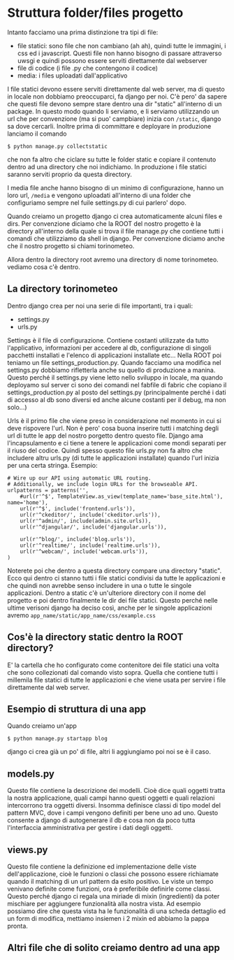 # Struttura folder/files progetto
Intanto facciamo una prima distinzione tra tipi di file:

- file statici: sono file che non cambiano (ah ah), quindi tutte le immagini, i css ed i javascript. Questi file non hanno bisogno di passare attraverso uwsgi e quindi possono essere serviti direttamente dal webserver
- file di codice (i file .py che contengono il codice)
- media: i files uploadati dall'applicativo

I file statici devono essere serviti direttamente dal web server, ma di questo in locale non dobbiamo preoccuparci, fa django per noi.
C'è pero' da sapere che questi file devono sempre stare dentro una dir "static" all'interno di un package. In questo modo quando li serviamo, e li serviamo utilizzando un url che per convenzione (ma si puo' campbiare) inizia con `/static`, django sa dove cercarli. Inoltre prima di committare e deployare in produzione lanciamo il comando

    $ python manage.py collectstatic

che non fa altro che ciclare su tutte le folder static e copiare il contenuto dentro ad una directory che noi indichiamo. In produzione i file statici saranno serviti proprio da questa directory.

I media file anche hanno bisogno di un minimo di configurazione, hanno un loro url, `/media` e vengono uploadati all'interno di una folder che configuriamo sempre nel fuile settings.py di cui parlero' dopo.

Quando creiamo un progetto django ci crea automaticamente alcuni files e dirs. Per convenzione diciamo che la ROOT del nostro progetto è la directory all'interno della quale si trova il file manage.py che contiene tutti i comandi che utilizziamo da shell in django. Per convenzione diciamo anche che il nostro progetto si chiami torinometeo.

Allora dentro la directory root avremo una directory di nome torinometeo. vediamo cosa c'è dentro.

## La directory torinometeo
Dentro django crea per noi una serie di file importanti, tra i quali:

- settings.py
- urls.py

Settings è il file di configurazione. Contiene costanti utilizzate da tutto l'applicativo, informazioni per accedere al db, configurazione di singoli pacchetti installati e l'elenco di applicazioni installate etc...
Nella ROOT poi teniamo un file settings_production.py. Quando facciamo una modifica nel settings.py dobbiamo rifletterla anche su quello di produzione a manina. Questo perché il settings.py viene letto nello sviluppo in locale, ma quando deployamo sul server ci sono dei comandi nel fabfile di fabric che copiano il settings_production.py al posto del settings.py (principalmente perché i dati di accesso al db sono diversi ed anche alcune costanti per il debug, ma non solo...)

Urls è il primo file che viene preso in considerazione nel momento in cui si deve rispovere l'url. Non è pero' cosa buona inserire tutti i matching degli url di tutte le app del nostro porgetto dentro questo file. Django ama l'incapsulamento e ci tiene a tenere le applicazioni come mondi separati per il riuso del codice. Quindi spesso questo file urls.py non fa altro che includere altru urls.py (di tutte le applicazioni installate) quando l'url inizia per una certa stringa.
Esempio:

    # Wire up our API using automatic URL routing.
    # Additionally, we include login URLs for the browseable API.
    urlpatterns = patterns('',
        #url(r'^$', TemplateView.as_view(template_name='base_site.html'), name='home'),
        url(r'^$', include('frontend.urls')),
        url(r'^ckeditor/', include('ckeditor.urls')),
        url(r'^admin/', include(admin.site.urls)),
        url(r'^djangular/', include('djangular.urls')),

        url(r'^blog/', include('blog.urls')),
        url(r'^realtime/', include('realtime.urls')),
        url(r'^webcam/', include('webcam.urls')),
    )

Noterete poi che dentro a questa directory compare una directory "static". Ecco qui dentro ci stanno tutti i file statici condivisi da tutte le applicazioni e che quindi non avrebbe senso includere in una o tutte le singole applicazioni. Dentro a static c'è un'ulteriore directory con il nome del progetto e poi dentro finalmente le dir dei file statici. Questo perché nelle ultime verisoni django ha deciso così, anche per le singole applicazioni avremo `app_name/static/app_name/css/example.css`

## Cos'è la directory static dentro la ROOT directory?
E' la cartella che ho configurato come contenitore dei file statici una volta che sono collezionati dal comando visto sopra. Quella che contiene tutti i millemila file statici di tutte le applicazioni e che viene usata per servire i file direttamente dal web server.

## Esempio di struttura di una app

Quando creiamo un'app

    $ python manage.py startapp blog

django ci crea già un po' di file, altri li aggiungiamo poi noi se è il caso.

## models.py

Questo file contiene la descrizione dei modelli. Cioè dice quali oggetti tratta la nostra applicazione, quali campi hanno questi oggetti e quali relazioni intercorrono tra oggetti diversi.
Insomma definisce classi di tipo model del pattern MVC, dove i campi vengono definiti per bene uno ad uno. Questo consente a django di autogenerare il db e cosa non da poco tutta l'interfaccia amministrativa per gestire i dati degli oggetti.

## views.py

Questo file contiene la definizione ed implementazione delle viste dell'applicazione, cioè le funzioni o classi che possono essere richiamate quando il matching di un url pattern da esito positivo.
Le viste un tempo venivano definite come funzioni, ora è preferibile definirle come classi. Questo perché django ci regala una miriade di mixin (ingredienti) da poter mischiare per aggiungere funzionalità alla nostra vista. Ad esempio possiamo dire che questa vista ha le funzionalità di una scheda dettaglio ed un form di modifica, mettiamo insiemen i 2 mixin ed abbiamo la pappa pronta.

## Altri file che di solito creiamo dentro ad una app
